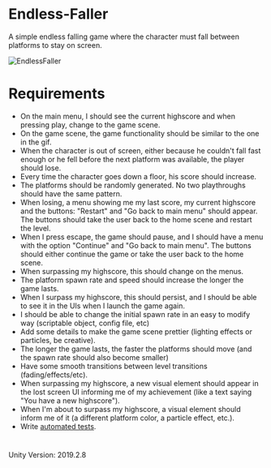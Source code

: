# Endless-Faller

A simple endless falling game where the character must fall between platforms to stay on screen.

![EndlessFaller](https://user-images.githubusercontent.com/26629624/89626399-a5b63880-d899-11ea-8175-8dc1655e95fc.gif)

# Requirements 

- On the main menu, I should see the current highscore and when pressing play, change to the game scene. 
- On the game scene, the game functionality should be similar to the one in the gif. 
- When the character is out of screen, either because he couldn't fall fast enough or he fell before the next platform was available, the player should lose. 
- Every time the character goes down a floor, his score should increase. 
- The platforms should be randomly generated. No two playthroughs should have the same pattern. 
- When losing, a menu showing me my last score, my current highscore and the buttons: "Restart" and "Go back to main menu" should appear. The buttons should take the user back to the home scene and restart the level. 
- When I press escape, the game should pause, and I should have a menu with the option "Continue" and "Go back to main menu". The buttons should either continue the game or take the user back to the home scene. 
- When surpassing my highscore, this should change on the menus. 
- The platform spawn rate and speed should increase the longer the game lasts. 
- When I surpass my highscore, this should persist,  and I should be able to see it in the UIs when I launch the game again. 
- I should be able to change the initial spawn rate in an easy to modify way (scriptable object, config file, etc)
- Add some details to make the game scene prettier (lighting effects or particles, be creative). 
- The longer the game lasts, the faster the platforms should move (and the spawn rate should also become smaller) 
- Have some smooth transitions between level transitions (fading/effects/etc). 
- When surpassing my highscore, a new visual element should appear in the lost screen UI informing me of my achievement (like a text saying "You have a new highscore"). 
- When I'm about to surpass my highscore, a visual element should inform me of it (a different platform color, a particle effect, etc.). 
- Write [automated tests](https://docs.unity3d.com/Packages/com.unity.test-framework@1.1/manual/index.html). 

#
Unity Version: 2019.2.8


 
